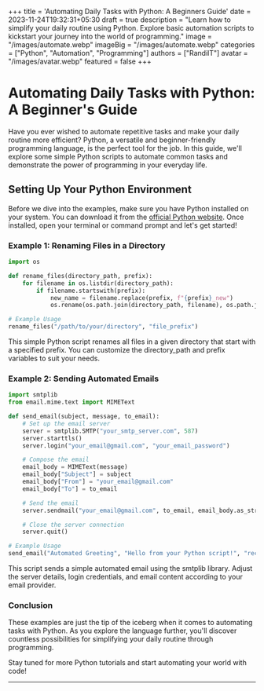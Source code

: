 +++
title = 'Automating Daily Tasks with Python: A Beginners Guide'
date = 2023-11-24T19:32:31+05:30
draft = true
description = "Learn how to simplify your daily routine using Python. Explore basic automation scripts to kickstart your journey into the world of programming."
image = "/images/automate.webp"
imageBig = "/images/automate.webp"
categories = ["Python", "Automation", "Programming"]
authors = ["RandilT"]
avatar = "/images/avatar.webp"
featured = false
+++

# Automating Daily Tasks with Python: A Beginner's Guide

Have you ever wished to automate repetitive tasks and make your daily routine more efficient? Python, a versatile and beginner-friendly programming language, is the perfect tool for the job. In this guide, we'll explore some simple Python scripts to automate common tasks and demonstrate the power of programming in your everyday life.

## Setting Up Your Python Environment

Before we dive into the examples, make sure you have Python installed on your system. You can download it from the [official Python website](https://www.python.org/downloads/). Once installed, open your terminal or command prompt and let's get started!

### Example 1: Renaming Files in a Directory

```python
import os

def rename_files(directory_path, prefix):
    for filename in os.listdir(directory_path):
        if filename.startswith(prefix):
            new_name = filename.replace(prefix, f"{prefix}_new")
            os.rename(os.path.join(directory_path, filename), os.path.join(directory_path, new_name))

# Example Usage
rename_files("/path/to/your/directory", "file_prefix")
```

This simple Python script renames all files in a given directory that start with a specified prefix. You can customize the directory_path and prefix variables to suit your needs.

### Example 2: Sending Automated Emails

```python
import smtplib
from email.mime.text import MIMEText

def send_email(subject, message, to_email):
    # Set up the email server
    server = smtplib.SMTP("your_smtp_server.com", 587)
    server.starttls()
    server.login("your_email@gmail.com", "your_email_password")

    # Compose the email
    email_body = MIMEText(message)
    email_body["Subject"] = subject
    email_body["From"] = "your_email@gmail.com"
    email_body["To"] = to_email

    # Send the email
    server.sendmail("your_email@gmail.com", to_email, email_body.as_string())

    # Close the server connection
    server.quit()

# Example Usage
send_email("Automated Greeting", "Hello from your Python script!", "recipient@example.com")


```

This script sends a simple automated email using the smtplib library. Adjust the server details, login credentials, and email content according to your email provider.

### Conclusion

These examples are just the tip of the iceberg when it comes to automating tasks with Python. As you explore the language further, you'll discover countless possibilities for simplifying your daily routine through programming.

Stay tuned for more Python tutorials and start automating your world with code!

---
